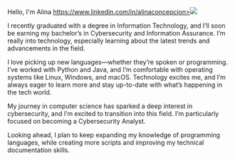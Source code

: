 Hello, I'm Alina
https://www.linkedin.com/in/alinaconcepcion><img src="https://img.shields.io/badge/-LinkedIn-0072b1?&style=for-the-badge&logo=linkedin&logoColor=white" /></a>


I recently graduated with a degree in Information Technology, and I’ll soon be earning my bachelor’s in Cybersecurity and Information Assurance. I’m really into technology, especially learning about the latest trends and advancements in the field.

I love picking up new languages—whether they’re spoken or programming. I’ve worked with Python and Java, and I’m comfortable with operating systems like Linux, Windows, and macOS. Technology excites me, and I’m always eager to learn more and stay up-to-date with what’s happening in the tech world.

My journey in computer science has sparked a deep interest in cybersecurity, and I’m excited to transition into this field. I’m particularly focused on becoming a Cybersecurity Analyst.

Looking ahead, I plan to keep expanding my knowledge of programming languages, while creating more scripts and improving my technical documentation skills.


